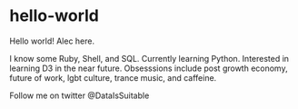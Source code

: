 # hello-world

Hello world! Alec here.

I know some Ruby, Shell, and SQL. Currently learning Python. Interested in learning D3 in the near future. Obsesssions include post growth economy, future of work, lgbt culture, trance music, and caffeine.

Follow me on twitter @DataIsSuitable
